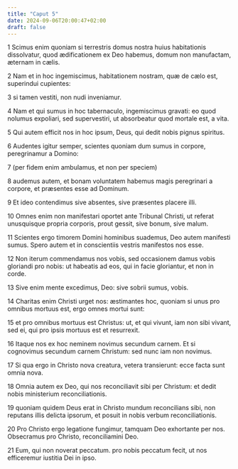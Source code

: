 ```yaml
---
title: "Caput 5"
date: 2024-09-06T20:00:47+02:00
draft: false
---
```



1 Scimus enim quoniam si terrestris domus nostra huius habitationis dissolvatur, quod ædificationem ex Deo habemus, domum non manufactam, æternam in cælis.

2 Nam et in hoc ingemiscimus, habitationem nostram, quæ de cælo est, superindui cupientes:

3 si tamen vestiti, non nudi inveniamur.

4 Nam et qui sumus in hoc tabernaculo, ingemiscimus gravati: eo quod nolumus expoliari, sed supervestiri, ut absorbeatur quod mortale est, a vita.

5 Qui autem efficit nos in hoc ipsum, Deus, qui dedit nobis pignus spiritus.

6 Audentes igitur semper, scientes quoniam dum sumus in corpore, peregrinamur a Domino:

7 (per fidem enim ambulamus, et non per speciem)

8 audemus autem, et bonam voluntatem habemus magis peregrinari a corpore, et præsentes esse ad Dominum.

9 Et ideo contendimus sive absentes, sive præsentes placere illi.

10 Omnes enim non manifestari oportet ante Tribunal Christi, ut referat unusquisque propria corporis, prout gessit, sive bonum, sive malum.

11 Scientes ergo timorem Domini hominibus suademus, Deo autem manifesti sumus. Spero autem et in conscientiis vestris manifestos nos esse.

12 Non iterum commendamus nos vobis, sed occasionem damus vobis gloriandi pro nobis: ut habeatis ad eos, qui in facie gloriantur, et non in corde.

13 Sive enim mente excedimus, Deo: sive sobrii sumus, vobis.

14 Charitas enim Christi urget nos: æstimantes hoc, quoniam si unus pro omnibus mortuus est, ergo omnes mortui sunt:

15 et pro omnibus mortuus est Christus: ut, et qui vivunt, iam non sibi vivant, sed ei, qui pro ipsis mortuus est et resurrexit.

16 Itaque nos ex hoc neminem novimus secundum carnem. Et si cognovimus secundum carnem Christum: sed nunc iam non novimus.

17 Si qua ergo in Christo nova creatura, vetera transierunt: ecce facta sunt omnia nova.

18 Omnia autem ex Deo, qui nos reconciliavit sibi per Christum: et dedit nobis ministerium reconciliationis.

19 quoniam quidem Deus erat in Christo mundum reconcilians sibi, non reputans illis delicta ipsorum, et posuit in nobis verbum reconciliationis.

20 Pro Christo ergo legatione fungimur, tamquam Deo exhortante per nos. Obsecramus pro Christo, reconciliamini Deo.

21 Eum, qui non noverat peccatum. pro nobis peccatum fecit, ut nos efficeremur iustitia Dei in ipso.

